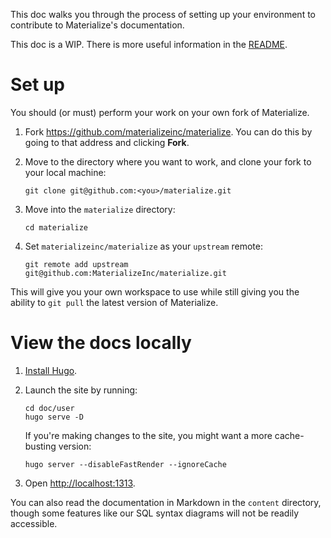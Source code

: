 This doc walks you through the process of setting up your environment to
contribute to Materialize's documentation.

This doc is a WIP. There is more useful information in the [README](./README.md).

# Set up

You should (or must) perform your work on your own fork of Materialize.

1. Fork <https://github.com/materializeinc/materialize>. You can do this by going to
   that address and clicking **Fork**.

1. Move to the directory where you want to work, and clone your fork to your
   local machine:

    ```shell
    git clone git@github.com:<you>/materialize.git
    ```

1. Move into the `materialize` directory:

    ```shell
    cd materialize
    ```

1. Set `materializeinc/materialize` as your `upstream` remote:

    ```shell
    git remote add upstream git@github.com:MaterializeInc/materialize.git
    ```

This will give you your own workspace to use while still giving you the ability
to `git pull` the latest version of Materialize.

# View the docs locally

1. [Install Hugo](https://gohugo.io/getting-started/installing/).

1. Launch the site by running:

    ```shell
    cd doc/user
    hugo serve -D
    ```

    If you're making changes to the site, you might want a more cache-busting
    version:

    ```shell
    hugo server --disableFastRender --ignoreCache
    ```

1. Open <http://localhost:1313>.

You can also read the documentation in Markdown in the `content` directory,
though some features like our SQL syntax diagrams will not be readily
accessible.
